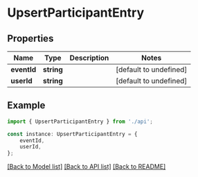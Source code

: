 # UpsertParticipantEntry


## Properties

Name | Type | Description | Notes
------------ | ------------- | ------------- | -------------
**eventId** | **string** |  | [default to undefined]
**userId** | **string** |  | [default to undefined]

## Example

```typescript
import { UpsertParticipantEntry } from './api';

const instance: UpsertParticipantEntry = {
    eventId,
    userId,
};
```

[[Back to Model list]](../README.md#documentation-for-models) [[Back to API list]](../README.md#documentation-for-api-endpoints) [[Back to README]](../README.md)
